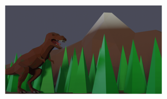 ![Low Poly Dino](https://github.com/jsharp9009/Blender/raw/main/GameDev.tv/Low%20Poly%20Dinosour/LowPolyDino.png)